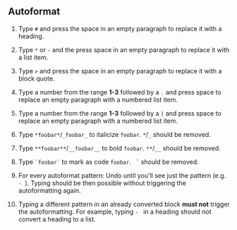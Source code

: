 ## Autoformat

1. Type `#` and press the space in an empty paragraph to replace it with a heading.

1. Type `*` or `-` and the press space in an empty paragraph to replace it with a list item.

1. Type `>` and press the space in an empty paragraph to replace it with a block quote.

1. Type a number from the range **1-3** followed by a `.` and press space to replace an empty paragraph with a numbered list item.

1. Type a number from the range **1-3** followed by a `)` and press space to replace an empty paragraph with a numbered list item.

1. Type `*foobar*`/`_foobar_` to italicize `foobar`. `*`/`_` should be removed.

1. Type `**foobar**`/`__foobar__` to bold `foobar`. `**`/`__` should be removed.

1. Type ``` `foobar` ``` to mark as code `foobar`. ```  ` ``` should be removed.

1. For every autoformat pattern: Undo until you'll see just the pattern (e.g. `- `). Typing should be then possible without triggering the autoformatting again.

1. Typing a different pattern in an already converted block **must not** trigger the autoformatting. For example, typing `- ` in a heading should not convert a heading to a list.

